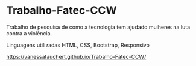 # Trabalho-Fatec-CCW

Trabalho de pesquisa de como a tecnologia tem ajudado mulheres na luta contra a violência.

Linguagens utilizadas HTML, CSS, Bootstrap, Responsivo

https://vanessatauchert.github.io/Trabalho-Fatec-CCW/

